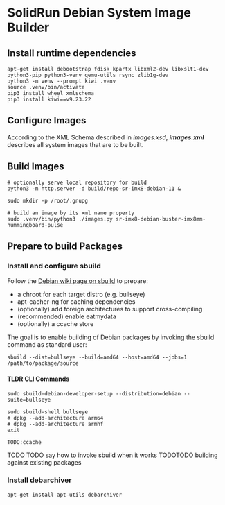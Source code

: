 # SolidRun Debian System Image Builder

## Install runtime dependencies

    apt-get install debootstrap fdisk kpartx libxml2-dev libxslt1-dev python3-pip python3-venv qemu-utils rsync zlib1g-dev
    python3 -m venv --prompt kiwi .venv
    source .venv/bin/activate
    pip3 install wheel xmlschema
    pip3 install kiwi==v9.23.22

## Configure Images

According to the XML Schema described in *images.xsd*, ***images.xml*** describes all system images that are to be built.

## Build Images

    # optionally serve local repository for build
    python3 -m http.server -d build/repo-sr-imx8-debian-11 &

    sudo mkdir -p /root/.gnupg

    # build an image by its xml name property
    sudo .venv/bin/python3 ./images.py sr-imx8-debian-buster-imx8mm-hummingboard-pulse

## Prepare to build Packages

### Install and configure sbuild

Follow the [Debian wiki page on sbuild](https://wiki.debian.org/sbuild) to prepare:

- a chroot for each target distro (e.g. bullseye)
- apt-cacher-ng for caching dependencies
- (optionally) add foreign architectures to support cross-compiling
- (recommended) enable eatmydata
- (optionally) a ccache store

The goal is to enable building of Debian packages by invoking the sbuild command as standard user:

    sbuild --dist=bullseye --build=amd64 --host=amd64 --jobs=1 /path/to/package/source


#### TLDR CLI Commands

```
sudo sbuild-debian-developer-setup --distribution=debian --suite=bullseye

sudo sbuild-shell bullseye
# dpkg --add-architecture arm64
# dpkg --add-architecture armhf
exit

TODO:ccache
```

TODO TODO say how to invoke sbuild when it works
TODOTODO building against existing packages

### Install debarchiver

    apt-get install apt-utils debarchiver
